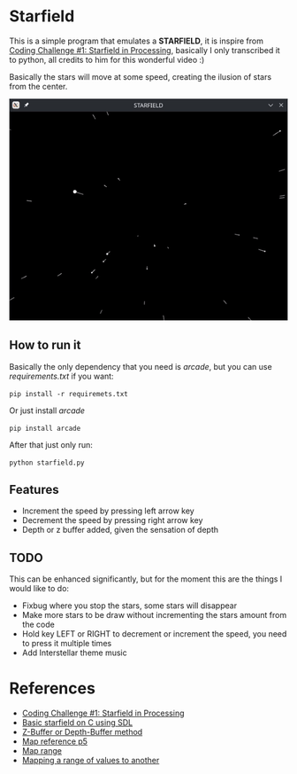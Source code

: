 # Starfield

This is a simple program that emulates a **STARFIELD**, it is inspire from [Coding Challenge #1: Starfield in Processing](https://www.youtube.com/watch?v=17WoOqgXsRM&t=198s), basically I only transcribed it to python, all credits to him for this wonderful video :) <br>

Basically the stars will move at some speed, creating the ilusion of stars from the center. <br>

![Demostration](https://github.com/EdPeReg/starfrield/blob/main/demostration.gif)

## How to run it

Basically the only dependency that you need is _arcade_, but you can use _requirements.txt_ if you want: <br>

``` pip install -r requiremets.txt ```

Or just install _arcade_ <br>

``` pip install arcade ```

After that just only run: <br>

```python starfield.py```

## Features

- Increment the speed by pressing left arrow key <br>
- Decrement the speed by pressing right arrow key <br>
- Depth or z buffer added, given the sensation of depth <br>

## TODO

This can be enhanced significantly, but for the moment this are the things I would like to do: <br>

- Fixbug where you stop the stars, some stars will disappear <br>
- Make more stars to be draw without incrementing the stars amount from the code <br>
- Hold key LEFT or RIGHT to decrement or increment the speed, you need to press it multiple times <br>
- Add Interstellar theme music <br>

# References

- [Coding Challenge #1: Starfield in Processing](https://www.youtube.com/watch?v=17WoOqgXsRM&t=198s)
- [Basic starfield on C using SDL](https://github.com/djdavies/c_code/blob/master/starfield.c)
- [Z-Buffer or Depth-Buffer method](https://www.geeksforgeeks.org/z-buffer-depth-buffer-method/) 
- [Map reference p5](https://p5js.org/reference/#/p5/map)
- [Map range](https://rosettacode.org/wiki/Map_range)
- [Mapping a range of values to another](https://stackoverflow.com/questions/1969240/mapping-a-range-of-values-to-another)
